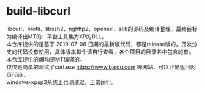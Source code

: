 # build-libcurl<br />
libcurl、brotli、libssh2、nghttp2、openssl、zlib的源码及编译整理，最终目标为编译出MT的、平台工具集为XP的DLL。<br />
本仓库提供的是基于 2019-07-08 日期的最新版代码，都是release版的，开发分支的代码没有使用，具体版本每个请自行查看，各个项目的目录名中包含的有。<br />
本仓库提供的dll均是MT编译的。<br />
仅仅是简单的测试了curl.exe https://www.baidu.com 等网站，可以正确返回网页代码。<br />
windows-xpsp3系统上也测试过，正常运行。<br />
